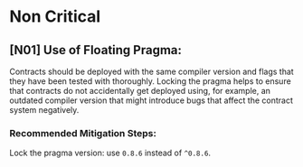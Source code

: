 # Non Critical
## [N01] Use of Floating Pragma:
Contracts should be deployed with the same compiler version and flags that they have been tested with thoroughly. Locking the pragma helps to ensure that contracts do not accidentally get deployed using, for example, an outdated compiler version that might introduce bugs that affect the contract system negatively.
### Recommended Mitigation Steps:
Lock the pragma version: use `0.8.6` instead of `^0.8.6`.
